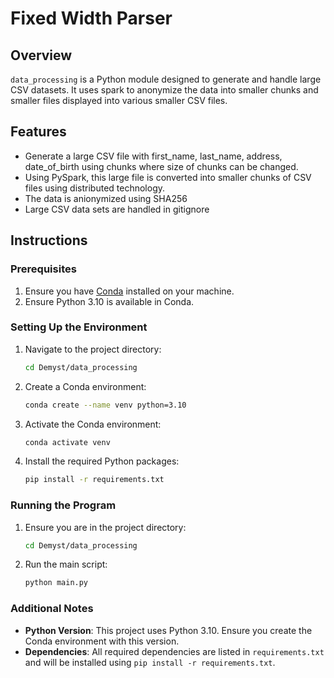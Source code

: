 # Fixed Width Parser

## Overview

`data_processing` is a Python module designed to generate and handle large CSV datasets. It uses spark to anonymize the data into smaller chunks and smaller files displayed into various smaller CSV files.

## Features

- Generate a large CSV file with  first_name, last_name, address, date_of_birth using chunks where size of chunks can be changed.
- Using PySpark, this large file is converted into smaller chunks of CSV files using distributed technology.
- The data is anionymized using SHA256
- Large CSV data sets are handled in gitignore

## Instructions

### Prerequisites

1. Ensure you have [Conda](https://docs.conda.io/projects/conda/en/latest/user-guide/install/index.html) installed on your machine.
2. Ensure Python 3.10 is available in Conda.

### Setting Up the Environment

1. Navigate to the project directory:
    ```sh
    cd Demyst/data_processing
    ```

2. Create a Conda environment:
    ```sh
    conda create --name venv python=3.10
    ```

3. Activate the Conda environment:
    ```sh
    conda activate venv
    ```

4. Install the required Python packages:
    ```sh
    pip install -r requirements.txt
    ```

### Running the Program

1. Ensure you are in the project directory:
    ```sh
    cd Demyst/data_processing
    ```

2. Run the main script:
    ```sh
    python main.py
    ```

### Additional Notes

- **Python Version**: This project uses Python 3.10. Ensure you create the Conda environment with this version.
- **Dependencies**: All required dependencies are listed in `requirements.txt` and will be installed using `pip install -r requirements.txt`.
